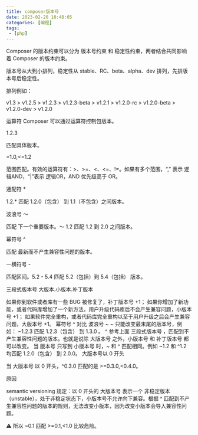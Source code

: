 ```yaml
---
title: composer版本号
date: 2023-02-20 10:48:05
categories: [编程]
tags:
 - [php]
---
```

Composer 的版本约束可以分为 版本号约束 和 稳定性约束，两者结合共同影响着 Composer 的版本约束。

版本号从大到小排列，稳定性从 stable、RC、beta、alpha、dev 排列，先排版本号后稳定性。

<!-- more -->
排列例如：

v1.3 > v1.2.5 > v1.2.3 > v1.2.3-beta > v1.2.1 > v1.2.0-rc > v1.2.0-beta > v1.2.0-dev > v1.2.0

运算符
Composer 可以通过运算符控制包版本。

1.2.3

匹配具体版本。

=1.0,<=1.2

范围匹配。有效的运算符有：>、>=、<、<=、!=。如果有多个范围，“,” 表示 逻辑AND，“|”表示 逻辑OR，AND 优先级高于 OR。

通配符 *

1.2.* 匹配 1.2.0（包含） 到 1.1（不包含）之间版本。

波浪号 ～

匹配 下一个重要版本。～ 1.2 匹配 1.2 到 2.0 之间版本。

幂符号 ^

匹配 最新而不产生兼容性问题的版本。

一横符号 -

匹配区间。5.2 - 5.4 匹配 5.2（包括）到 5.4（包括） 版本。

三段式版本号
大版本.小版本.补丁版本

如果你到软件或者库有一些 BUG 被修复了，补丁版本号 +1；
如果你增加了新功能，或者代码库增加了一个新方法，用户升级代码库后不会产生兼容问题，小版本号 +1；
如果软件完全重构，或者代码库完全重构以至于用户升级之后会产生兼容问题，大版本号 +1。
幂符号 ^ 对比 波浪号 ~
~ 只能改变最末尾的版本号，例如： ~1.2.3 匹配 1.2.3（包含） 到 1.3.0 。
^ 参考上面 三段式版本号 ，匹配到不产生兼容性问题的版本。也就是说除 大版本号 之外，小版本号 和 补丁版本号 都可以改变。
当 版本号 只写到 小版本号 时，~ 和 ^ 匹配相同。例如 ~1.2 和 ^1.2 均匹配 1.2.0（包含） 到 2.0.0。
大版本号以 0 开头

当 大版本号 以 0 开头，^0.3.0 匹配的是 >=0.3.0,<0.4.0。

原因

semantic versioning 规定：以 0 开头的 大版本号 表示一个 非稳定版本（unstable），处于非稳定状态下，小版本号不允许向下兼容。根据 ^ 匹配到不产生兼容性问题的版本的规则，无法改变小版本，因为改变小版本会导入兼容性问题。

⚠️ 所以 ~0.1 匹配 >=0.1,<1.0 比较危险。